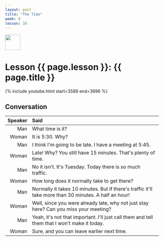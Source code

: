 ```yaml
---
layout: post
title: "The Time"
week: 8
lesson: 38
---
```


<a href="/"><img src="/assets/logo.svg" width="50"></a>

# Lesson {{ page.lesson }}: {{ page.title }}

{% include youtube.html start=3589 end=3696 %}

## Conversation

Speaker | Said
---: | :---
Man | What time is it?
Woman |  It is 5:30. Why?
Man | I think I'm going to be late. I have a meeting at 5:45.
Woman | Late! Why?  You still have 15 minutes. That's plenty of time.
Man | No it isn't. It's Tuesday. Today there is so much traffic.
Woman | How long does it normally take to get there?
Man | Normally it takes 10 minutes. But if there's traffic it'll take more than 30 minutes. A half an hour!
Woman | Well, since you were already late, why not just stay here? Can you miss your meeting?
Man | Yeah, it's not that important. I'll just call them and tell them that I won't make it today.
Woman | Sure, and you can leave earlier next time.
